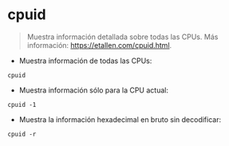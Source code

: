 # cpuid

> Muestra información detallada sobre todas las CPUs.
> Más información: <https://etallen.com/cpuid.html>.

- Muestra información de todas las CPUs:

`cpuid`

- Muestra información sólo para la CPU actual:

`cpuid -1`

- Muestra la información hexadecimal en bruto sin decodificar:

`cpuid -r`
